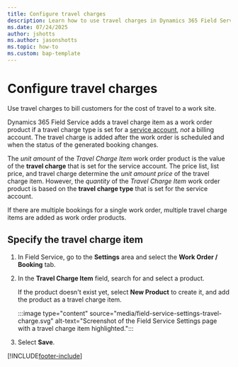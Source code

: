 ```yaml
---
title: Configure travel charges
description: Learn how to use travel charges in Dynamics 365 Field Service to bill for the cost of travel to a work site.
ms.date: 07/24/2025
author: jshotts
ms.author: jasonshotts
ms.topic: how-to
ms.custom: bap-template
---
```


# Configure travel charges

Use travel charges to bill customers for the cost of travel to a work site.

Dynamics 365 Field Service adds a travel charge item as a work order product if a travel charge type is set for a [service account](accounts.md), *not* a billing account. The travel charge is added after the work order is scheduled and when the status of the generated booking changes.

The *unit amount* of the *Travel Charge Item* work order product is the value of the **travel charge** that is set for the service account. The price list, list price, and travel charge determine the *unit amount price* of the travel charge item. However, the *quantity* of the *Travel Charge Item* work order product is based on the **travel charge type** that is set for the service account.

If there are multiple bookings for a single work order, multiple travel charge items are added as work order products.

## Specify the travel charge item

1. In Field Service, go to the **Settings** area and select the **Work Order / Booking** tab.
1. In the **Travel Charge Item** field, search for and select a product.

    If the product doesn't exist yet, select **New Product** to create it, and add the product as a travel charge item.

    :::image type="content" source="media/field-service-settings-travel-charge.svg" alt-text="Screenshot of the Field Service Settings page with a travel charge item highlighted.":::

1. Select **Save**.

[!INCLUDE[footer-include](../includes/footer-banner.md)]